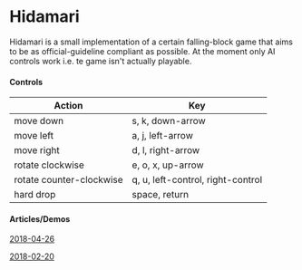 # Hidamari
Hidamari is a small implementation of a certain falling-block game that aims to
be as official-guideline compliant as possible. At the moment only AI controls
work i.e. te game isn't actually playable.

#### Controls
| Action                   | Key                               |
|--------------------------|-----------------------------------|
| move down                | s, k, down-arrow                  |
| move left                | a, j, left-arrow                  |
| move right               | d, l, right-arrow                 |
| rotate clockwise         | e, o, x, up-arrow                 |
| rotate counter-clockwise | q, u, left-control, right-control |
| hard drop                | space, return                     |

#### Articles/Demos

[2018-04-26](http://www.lunargarden.space/article/4.html)

[2018-02-20](http://lunargarden.space/files/2018-02-15/hidamari_demo.webm)

